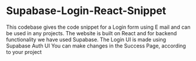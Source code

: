# Supabase-Login-React-Snippet
This codebase gives the code snippet for a Login form using E mail and can be used in any projects. The website is built on React and for backend functionality we have used Supabase. The Login UI is made using Supabase Auth UI
You can make changes in the Success Page, according to your project
